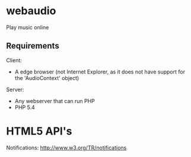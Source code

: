 webaudio
========

Play music online



Requirements
------------

Client:
* A edge browser (not Internet Explorer, as it does not have support for the 'AudioContext' object)

Server:
* Any webserver that can run PHP
* PHP 5.4


HTML5 API's
===========
Notifications: http://www.w3.org/TR/notifications